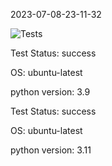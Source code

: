 2023-07-08-23-11-32 

![Tests](https://github.com/xRevx/UnitTestingExercise/actions/workflows/main.yml/badge.svg) 

Test Status: success


OS: ubuntu-latest


python version: 3.9


Test Status: success


OS: ubuntu-latest


python version: 3.11



